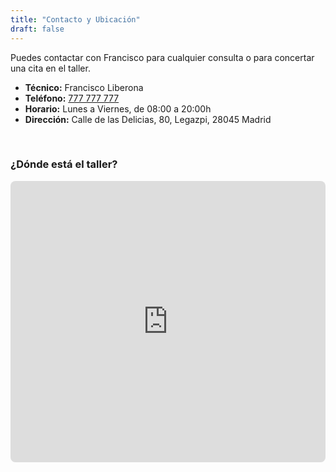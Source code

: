 ```yaml
---
title: "Contacto y Ubicación"
draft: false
---
```


Puedes contactar con Francisco para cualquier consulta o para concertar una cita en el taller.

- **Técnico:** Francisco Liberona
- **Teléfono:** [777 777 777](tel:777777777)
- **Horario:** Lunes a Viernes, de 08:00 a 20:00h
- **Dirección:** Calle de las Delicias, 80, Legazpi, 28045 Madrid

<br>

### ¿Dónde está el taller?
<iframe 
  src="https://www.google.com/maps/embed?pb=!1m18!1m12!1m3!1d3038.566675039239!2d-3.69345268459139!3d40.3962639793675!2m3!1f0!2f0!3f0!3m2!1i1024!2i768!4f13.1!3m3!1m2!1s0xd42260f8e9c8a99%3A0x6b72a6af8f4a5c53!2sC.%20de%20las%20Delicias%2C%2080%2C%2028045%20Madrid!5e0!3m2!1ses!2ses!4v1678886452135!5m2!1ses!2ses" 
  width="100%" 
  height="450" 
  style="border:0; border-radius: 8px;" 
  allowfullscreen="" 
  loading="lazy" 
  referrerpolicy="no-referrer-when-downgrade">
</iframe>